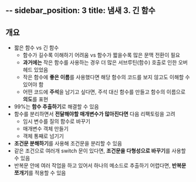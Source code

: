 --
sidebar_position: 3
title: 냄새 3. 긴 함수
--

## 개요

- 짧은 함수 vs 긴 함수
    - 함수가 길수록 이해하기 어려움 vs 함수가 짧을수록 많은 문맥 전환이 필요
    - **과거에는** 작은 함수를 사용하는 경우 더 많은 서브루틴(함수) 호출로 인한 오버헤드 있었음
    - 작은 함수에 **좋은 이름**를 사용했다면 해당 함수의 코드를 보지 않고도 이해할 수 있어야 함
    - 어떤 코드에 **주석**을 남기고 싶다면, 주석 대신 함수를 만들고 함수의 이름으로 **의도**를 표현
- 99%는 **함수 추출하기**로 해결할 수 있음
- 함수를 분리하면서 **전달해야할 매개변수가 많아진다면** 다음 리팩토링을 고려
    - 임시 변수를 질의 함수로 바꾸기
    - 매개변수 객체 만들기
    - 객체 통째로 넘기기
- **조건문 분해하기**를 사용해 조건문을 분리할 수 있음
- 같은 조건으로 여러개 switch 문이 있다면, **조건문을 다형성으로 바꾸기**를 사용할 수 있음
- 반복문 안에 여러 작업을 하고 있어서 하나의 메소드로 추출하기 어렵다면, **반복문 쪼개기**를 적용할 수 있음
